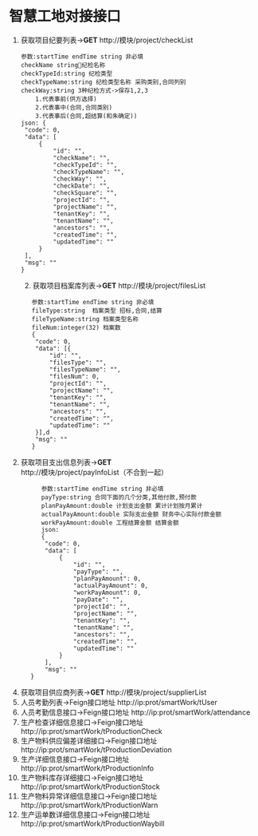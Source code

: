 # 智慧工地对接接口

1. 获取项目纪要列表->**GET**  http://模块/project/checkList
   ```
   参数:startTime endTime string 非必填
   checkName string🚀️纪检名称
   checkTypeId:string 纪检类型 
   checkTypeName:string 纪检类型名称 采购类别,合同列别
   checkWay:string 3种纪检方式->保存1,2,3 
       1.代表事前(供方选择)
       2.代表事中(合同,合同类别)
       3.代表事后(合同,超结算(和朱确定))
   json: {
   	"code": 0,
   	"data": [
   		{
   			"id": "",
   			"checkName": "",
   			"checkTypeId": "",
   			"checkTypeName": "",
   			"checkWay": "",
   			"checkDate": "",
   			"checkSquare": "",
   			"projectId": "",
   			"projectName": "",
   			"tenantKey": "",
   			"tenantName": "",
   			"ancestors": "",
   			"createdTime": "",
   			"updatedTime": ""
   		}
   	],
   	"msg": ""
   }
   ```
   2. 获取项目档案库列表->**GET**  http://模块/project/filesList
   ```
      参数:startTime endTime string 非必填
      fileType:string  档案类型 招标,合同,结算
      fileTypeName:string 档案类型名称 
      fileNum:integer(32) 档案数
      {
       "code": 0,
       "data": [{
           "id": "",
           "filesType": "",
           "filesTypeName": "",
           "filesNum": 0,
           "projectId": "",
           "projectName": "",
           "tenantKey": "",
           "tenantName": "",
           "ancestors": "",
           "createdTime": "",
           "updatedTime": ""
       }],d
       "msg": ""
      }
      ```
3. 获取项目支出信息列表->**GET**  http://模块/project/payInfoList（不合到一起）
```
         参数:startTime endTime string 非必填
         payType:string 合同下面的几个分类,其他付款,预付款
         planPayAmount:double 计划支出金额 累计计划按月累计
         actualPayAmount:double 实际支出金额 财务中心实际付款金额
         workPayAmount:double 工程结算金额 结算金额
         json:
         {
          "code": 0,
          "data": [
              {
                  "id": "",
                  "payType": "",
                  "planPayAmount": 0,
                  "actualPayAmount": 0,
                  "workPayAmount": 0,
                  "payDate": "",
                  "projectId": "",
                  "projectName": "",
                  "tenantKey": "",
                  "tenantName": "",
                  "ancestors": "",
                  "createdTime": "",
                  "updatedTime": ""
              }
          ],
          "msg": ""
      }
```
4. 获取项目供应商列表->**GET**  http://模块/project/supplierList
5. 人员考勤列表->Feign接口地址 http://ip:prot/smartWork/tUser
6. 人员考勤信息接口->Feign接口地址 http://ip:prot/smartWork/attendance
7. 生产检查详细信息接口->Feign接口地址 http://ip:prot/smartWork/tProductionCheck
8. 生产物料供应偏差详细接口->Feign接口地址 http://ip:prot/smartWork/tProductionDeviation
9. 生产详细信息接口->Feign接口地址 http://ip:prot/smartWork/tProductionInfo
10. 生产物料库存详细接口->Feign接口地址 http://ip:prot/smartWork/tProductionStock
11. 生产物料异常详细信息接口->Feign接口地址 http://ip:prot/smartWork/tProductionWarn
12. 生产运单数详细信息接口->Feign接口地址 http://ip:prot/smartWork/tProductionWaybill
